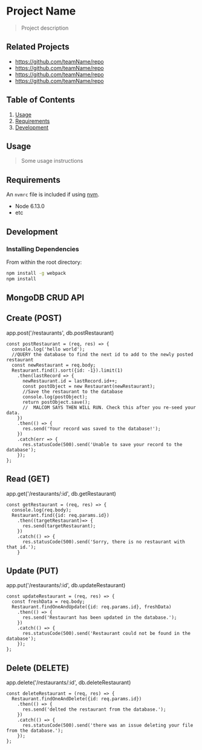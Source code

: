 # Project Name

> Project description

## Related Projects

  - https://github.com/teamName/repo
  - https://github.com/teamName/repo
  - https://github.com/teamName/repo
  - https://github.com/teamName/repo

## Table of Contents

1. [Usage](#Usage)
1. [Requirements](#requirements)
1. [Development](#development)

## Usage

> Some usage instructions

## Requirements

An `nvmrc` file is included if using [nvm](https://github.com/creationix/nvm).

- Node 6.13.0
- etc

## Development

### Installing Dependencies

From within the root directory:

```sh
npm install -g webpack
npm install
```

MongoDB CRUD API
------

## Create (POST)

app.post('/restaurants', db.postRestaurant)

```
const postRestaurant = (req, res) => {
  console.log('hello world');
  //QUERY the database to find the next id to add to the newly posted restaurant
  const newRestaurant = req.body;
  Restaurant.find().sort({id: -1}).limit(1)
    .then(lastRecord => {
      newRestaurant.id = lastRecord.id++;
      const postObject = new Restaurant(newRestaurant);
      //Save the restaurant to the database
      console.log(postObject);
      return postObject.save();
      //  MALCOM SAYS THEN WILL RUN. Check this after you re-seed your data.
    })
    .then(() => {
      res.send('Your record was saved to the database!');
    })
    .catch(err => {
      res.statusCode(500).send('Unable to save your record to the database');
    });
};
```


## Read (GET)

app.get('/restaurants/:id', db.getRestaurant)

```
const getRestaurant = (req, res) => {
  console.log(req.body);
  Restaurant.find({id: req.params.id})
    .then((targetRestaurant)=> {
      res.send(targetRestaurant);
    })
    .catch(() => {
      res.statusCode(500).send('Sorry, there is no restaurant with that id.');
    }
```


## Update (PUT)

app.put('/restaurants/:id', db.updateRestaurant)

```
const updateRestaurant = (req, res) => {
  const freshData = req.body;
  Restaurant.findOneAndUpdate({id: req.params.id}, freshData)
    .then(() => {
      res.send('Restaurant has been updated in the database.');
    })
    .catch(() => {
      res.statusCode(500).send('Restaurant could not be found in the database');
    });
};
```

## Delete (DELETE)

app.delete('/restaurants/:id', db.deleteRestaurant)

```
const deleteRestaurant = (req, res) => {
  Restaurant.findOneAndDelete({id: req.params.id})
    .then(() => {
      res.send('delted the restaurant from the database.');
    })
    .catch(() => {
      res.statusCode(500).send('there was an issue deleting your file from the database.');
    });
};
```













